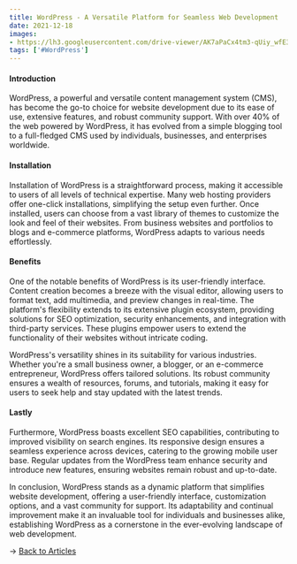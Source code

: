 ```yaml
---
title: WordPress - A Versatile Platform for Seamless Web Development
date: 2021-12-18
images: 
- https://lh3.googleusercontent.com/drive-viewer/AK7aPaCx4tm3-qUiy_wfE3r7PS9wVDgjBSEPhrPAk5ChcEuFeGF8WxHLRjFECeGHK-pLvvts6Wht5vi4AOXigNJfvxIAWwx2bw=s1600
tags: ['#WordPress']
---
```


#### Introduction


WordPress, a powerful and versatile content management system (CMS), has become the go-to choice for website development due to its ease of use, extensive features, and robust community support. With over 40% of the web powered by WordPress, it has evolved from a simple blogging tool to a full-fledged CMS used by individuals, businesses, and enterprises worldwide.

#### Installation

Installation of WordPress is a straightforward process, making it accessible to users of all levels of technical expertise. Many web hosting providers offer one-click installations, simplifying the setup even further. Once installed, users can choose from a vast library of themes to customize the look and feel of their websites. From business websites and portfolios to blogs and e-commerce platforms, WordPress adapts to various needs effortlessly.

#### Benefits

One of the notable benefits of WordPress is its user-friendly interface. Content creation becomes a breeze with the visual editor, allowing users to format text, add multimedia, and preview changes in real-time. The platform's flexibility extends to its extensive plugin ecosystem, providing solutions for SEO optimization, security enhancements, and integration with third-party services. These plugins empower users to extend the functionality of their websites without intricate coding.

WordPress's versatility shines in its suitability for various industries. Whether you're a small business owner, a blogger, or an e-commerce entrepreneur, WordPress offers tailored solutions. Its robust community ensures a wealth of resources, forums, and tutorials, making it easy for users to seek help and stay updated with the latest trends.

#### Lastly

Furthermore, WordPress boasts excellent SEO capabilities, contributing to improved visibility on search engines. Its responsive design ensures a seamless experience across devices, catering to the growing mobile user base. Regular updates from the WordPress team enhance security and introduce new features, ensuring websites remain robust and up-to-date.

In conclusion, WordPress stands as a dynamic platform that simplifies website development, offering a user-friendly interface, customization options, and a vast community for support. Its adaptability and continual improvement make it an invaluable tool for individuals and businesses alike, establishing WordPress as a cornerstone in the ever-evolving landscape of web development.

→ [Back to Articles](/articles)